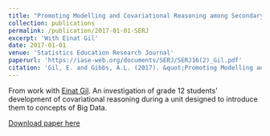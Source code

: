 ```yaml
---
title: "Promoting Modelling and Covariational Reasoning among Secondary School Students in the Context of Big Data"
collection: publications
permalink: /publication/2017-01-01-SERJ
excerpt: 'With Einat Gil'
date: 2017-01-01
venue: 'Statistics Education Research Journal'
paperurl: 'https://iase-web.org/documents/SERJ/SERJ16(2)_Gil.pdf'
citation: 'Gil, E. and Gibbs, A.L. (2017). &quot;Promoting Modelling and Covariational Reasoning among Secondary School Students in the Context of Big Data.&quot; <i>Statistics Education Research Journal</i>, 16(2), 163-190.'
---
```

From work with [Einat Gil](https://levinsky.academia.edu/EinatGil).  An investigation of grade 12 students' development of covariational reasoning during a unit designed to introduce them to concepts of Big Data.

[Download paper here](https://iase-web.org/documents/SERJ/SERJ16(2)_Gil.pdf)

